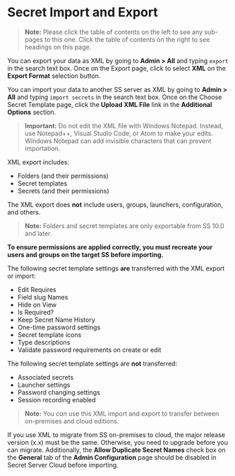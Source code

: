 [title]: # (Secret Import and Export)
[tags]: # (Import,Export)
[priority]: # (1000)

# Secret Import and Export



> **Note:** Please click the table of contents on the left to see any sub-pages to this one. Click the table of contents on the right to see headings on this page.

You can export your data as XML by going to **Admin > All** and typing `export` in the search text box. Once on the Export page, click to select **XML** on the **Export Format** selection button.

You can import your data to another SS server as XML by going to **Admin > All** and typing `import secrets` in the search text box. Once on the Choose Secret Template page, click the **Upload XML File** link in the **Additional Options** section.

> **Important:** Do not edit the XML file with Windows Notepad. Instead, use Notepad++, Visual Studio Code, or Atom to make your edits. Windows Notepad can add invisible characters that can prevent importation.

XML export includes: 

- Folders (and their permissions)
- Secret templates
- Secrets (and their permissions)

The XML export does **not** include users, groups, launchers, configuration, and others.

> **Note:** Folders and secret templates are only exportable from SS 10.0 and later.

**To ensure permissions are applied correctly, you must recreate your users and groups on the target SS before importing.** 

The following secret template settings **are** transferred with the XML export or import:

- Edit Requires
- Field slug Names
- Hide on View
- Is Required?
- Keep Secret Name History
- One-time password settings
- Secret template icons
- Type descriptions
- Validate password requirements on create or edit

The following secret template settings are **not** transferred:

- Associated secrets
- Launcher settings
- Password changing settings
- Session recording enabled

> **Note:** You *can* use this XML import and export to transfer between on-premises and cloud editions.

If you use XML to migrate from SS on-premises to cloud, the major release version (x.x) must be the same. Otherwise, you need to upgrade before you can migrate. Additionally, the **Allow Duplicate Secret Names** check box on the **General** tab of the **Admin Configuration** page should be disabled in Secret Server Cloud before importing.

